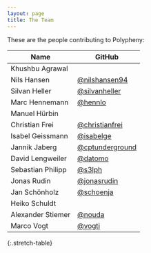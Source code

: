 ```yaml
---
layout: page
title: The Team
---
```


These are the people contributing to Polypheny:

| Name                | GitHub                                               | 
|---------------------|------------------------------------------------------|
| Khushbu Agrawal     |                                                      |
| Nils Hansen         | [@nilshansen94](https://github.com/nilshansen94)     |
| Silvan Heller       | [@silvanheller](https://github.com/silvanheller)     |
| Marc Hennemann      | [@hennlo](https://github.com/hennlo)                 |
| Manuel Hürbin       |                                                      |
| Christian Frei      | [@christianfrei](https://github.com/christianfrei)   |
| Isabel Geissmann    | [@isabelge](https://github.com/isabelge)             |
| Jannik Jaberg       | [@cptunderground](https://github.com/cptunderground) |
| David Lengweiler    | [@datomo](https://github.com/datomo)                 |
| Sebastian Philipp   | [@s3lph](https://github.com/s3lph)                   |
| Jonas Rudin         | [@jonasrudin](https://github.com/jonasrudin)         |
| Jan Schönholz       | [@schoenja](https://github.com/schoenja)             |
| Heiko Schuldt       |                                                      |
| Alexander Stiemer   | [@nouda](https://github.com/nouda)                   |
| Marco Vogt          | [@vogti](https://github.com/vogti)                   |
{:.stretch-table}
